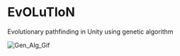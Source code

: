 # EvOLuTIoN
Evolutionary pathfinding in Unity using genetic algorithm

<a target='_blank'><img src='https://i.postimg.cc/6qxJ2mn6/Gen_Alg_Gif.gif' border='0' alt='Gen_Alg_Gif'/></a>
